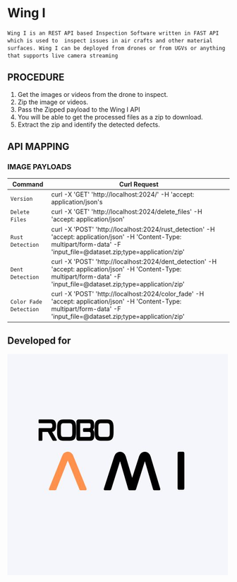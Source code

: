 # Wing I
`Wing I is an REST API based Inspection Software written in FAST API which is used to  inspect issues in air crafts and other material surfaces. Wing I can be deployed from drones or from UGVs or anything that supports live camera streaming    `

## PROCEDURE
1. Get the images or videos from the drone to inspect.
2. Zip the image or videos.
3. Pass the Zipped payload to the Wing I API
4. You will be able to get the processed files as a zip to download.
5. Extract the zip and identify the detected defects.

## API MAPPING
### IMAGE PAYLOADS

| Command | Curl Request |
| --- | --- |
| `Version` | curl -X 'GET' \'http://localhost:2024/' \-H 'accept: application/json's |
| `Delete Files` | curl -X 'GET' \'http://localhost:2024/delete_files' \-H 'accept: application/json' |
| `Rust Detection` | curl -X 'POST' \'http://localhost:2024/rust_detection' \-H 'accept: application/json' \-H 'Content-Type: multipart/form-data' \-F 'input_file=@dataset.zip;type=application/zip' |
| `Dent Detection` |  curl -X 'POST' \'http://localhost:2024/dent_detection' \-H 'accept: application/json' \-H 'Content-Type: multipart/form-data' \-F 'input_file=@dataset.zip;type=application/zip'|
| `Color Fade Detection` | curl -X 'POST' \'http://localhost:2024/color_fade' \-H 'accept: application/json' \-H 'Content-Type: multipart/form-data' \-F 'input_file=@dataset.zip;type=application/zip' |


## Developed for 
<img src="Documents/roboami.jpg"></img>
